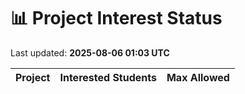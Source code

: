 # 📊 Project Interest Status

Last updated: **2025-08-06 01:03 UTC**

| Project | Interested Students | Max Allowed |
|---------|---------------------|-------------|
